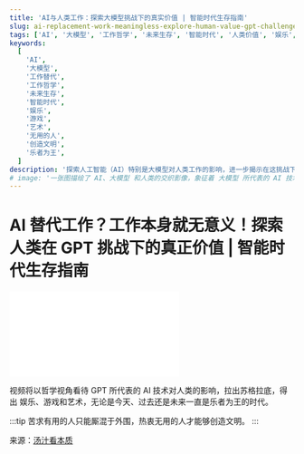 ```yaml
---
title: 'AI与人类工作：探索大模型挑战下的真实价值 | 智能时代生存指南'
slug: ai-replacement-work-meaningless-explore-human-value-gpt-challenge-intelligent-era-survival-guide
tags: ['AI', '大模型', '工作哲学', '未来生存', '智能时代', '人类价值', '娱乐', '游戏', '艺术']
keywords:
  [
    'AI',
    '大模型',
    '工作替代',
    '工作哲学',
    '未来生存',
    '智能时代',
    '娱乐',
    '游戏',
    '艺术',
    '无用的人',
    '创造文明',
    '乐者为王',
  ]
description: '探索人工智能（AI）特别是大模型对人类工作的影响，进一步揭示在这挑战下，娱乐、游戏和艺术的真正价值，以及人类在未来智能时代如何适应这种变化，找到自己的生存之道。'
# image: '一张图描绘了 AI、大模型 和人类的交织影像，象征着 大模型 所代表的 AI 技术对人类生活、工作的挑战，以及人类在此背景下的克服和适应。'
---
```


# AI 替代工作？工作本身就无意义！探索人类在 GPT 挑战下的真正价值 | 智能时代生存指南

<iframe src="//player.bilibili.com/player.html?aid=527711775&bvid=BV1sM411V7MG&cid=1104749694&page=1" scrolling="no" border="0" frameBorder="no" framespacing="0" allowFullScreen> </iframe>

视频将以哲学视角看待 GPT 所代表的 AI 技术对人类的影响，拉出苏格拉底，得出 娱乐、游戏和艺术，无论是今天、过去还是未来一直是乐者为王的时代。

:::tip
苦求有用的人只能厮混于外围，热衷无用的人才能够创造文明。
:::

来源：[汤汁看本质](https://space.bilibili.com/362588980)
